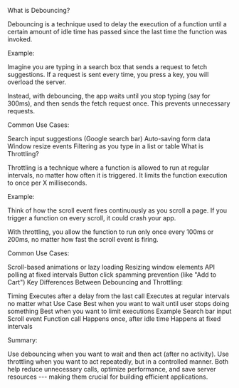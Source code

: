 What is Debouncing?

Debouncing is a technique used to delay the execution of a function until a certain amount of idle time has passed since the last time the function was invoked.

Example:

Imagine you are typing in a search box that sends a request to fetch suggestions. If a request is sent every time, you press a key, you will overload the server.

Instead, with debouncing, the app waits until you stop typing (say for 300ms), and then sends the fetch request once. This prevents unnecessary requests.

Common Use Cases:

Search input suggestions (Google search bar)
Auto-saving form data
Window resize events
Filtering as you type in a list or table
What is Throttling?

Throttling is a technique where a function is allowed to run at regular intervals, no matter how often it is triggered. It limits the function execution to once per X milliseconds.

Example:

Think of how the scroll event fires continuously as you scroll a page. If you trigger a function on every scroll, it could crash your app.

With throttling, you allow the function to run only once every 100ms or 200ms, no matter how fast the scroll event is firing.

Common Use Cases:

Scroll-based animations or lazy loading
Resizing window elements
API polling at fixed intervals
Button click spamming prevention (like "Add to Cart")
Key Differences Between Debouncing and Throttling:

Timing Executes after a delay from the last call Executes at regular intervals no matter what Use Case Best when you want to wait until user stops doing something Best when you want to limit executions Example Search bar input Scroll event Function call Happens once, after idle time Happens at fixed intervals

Summary:

Use debouncing when you want to wait and then act (after no activity).
Use throttling when you want to act repeatedly, but in a controlled manner.
Both help reduce unnecessary calls, optimize performance, and save server resources --- making them crucial for building efficient applications.

